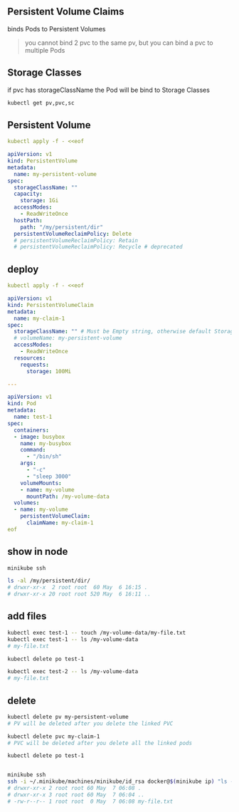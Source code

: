 ## Persistent Volume Claims
binds Pods to Persistent Volumes
> you cannot bind 2 pvc to the same pv, but you can bind a pvc to multiple Pods


## Storage Classes
if pvc has storageClassName the Pod will be bind to Storage Classes
```bash
kubectl get pv,pvc,sc
```


## Persistent Volume
```yaml
kubectl apply -f - <<eof

apiVersion: v1
kind: PersistentVolume
metadata:
  name: my-persistent-volume
spec:
  storageClassName: ""
  capacity:
    storage: 1Gi
  accessModes:
    - ReadWriteOnce
  hostPath:
    path: "/my/persistent/dir"
  persistentVolumeReclaimPolicy: Delete
  # persistentVolumeReclaimPolicy: Retain
  # persistentVolumeReclaimPolicy: Recycle # deprecated
```


## deploy
```yaml
kubectl apply -f - <<eof

apiVersion: v1
kind: PersistentVolumeClaim
metadata:
  name: my-claim-1
spec:
  storageClassName: "" # Must be Empty string, otherwise default StorageClass will be set
  # volumeName: my-persistent-volume
  accessModes:
    - ReadWriteOnce
  resources:
    requests:
      storage: 100Mi

---

apiVersion: v1
kind: Pod
metadata:
  name: test-1
spec:
  containers:
  - image: busybox
    name: my-busybox
    command:
      - "/bin/sh"
    args: 
      - "-c"
      - "sleep 3000"
    volumeMounts:
    - name: my-volume
      mountPath: /my-volume-data
  volumes:
  - name: my-volume
    persistentVolumeClaim:
      claimName: my-claim-1
eof
```


## show in node
```bash
minikube ssh

ls -al /my/persistent/dir/
# drwxr-xr-x  2 root root  60 May  6 16:15 .
# drwxr-xr-x 20 root root 520 May  6 16:11 ..
```


## add files
```bash
kubectl exec test-1 -- touch /my-volume-data/my-file.txt
kubectl exec test-1 -- ls /my-volume-data
# my-file.txt

kubectl delete po test-1

kubectl exec test-2 -- ls /my-volume-data
# my-file.txt
```

## delete
```bash
kubectl delete pv my-persistent-volume
# PV will be deleted after you delete the linked PVC

kubectl delete pvc my-claim-1
# PVC will be deleted after you delete all the linked pods

kubectl delete po test-1


minikube ssh
ssh -i ~/.minikube/machines/minikube/id_rsa docker@$(minikube ip) "ls -al /my/persistent/dir/"
# drwxr-xr-x 2 root root 60 May  7 06:08 .
# drwxr-xr-x 3 root root 60 May  7 06:04 ..
# -rw-r--r-- 1 root root  0 May  7 06:08 my-file.txt
```
